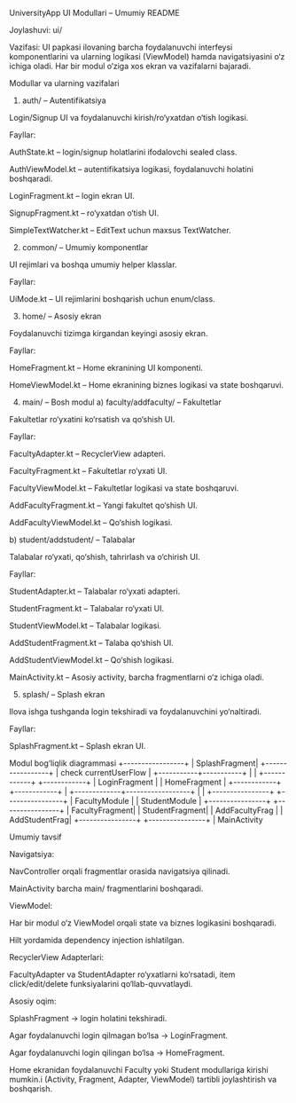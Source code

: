 UniversityApp UI Modullari – Umumiy README

Joylashuvi: ui/

Vazifasi:
UI papkasi ilovaning barcha foydalanuvchi interfeysi komponentlarini va ularning logikasi (ViewModel) hamda navigatsiyasini o‘z ichiga oladi. Har bir modul o‘ziga xos ekran va vazifalarni bajaradi.

Modullar va ularning vazifalari
1. auth/ – Autentifikatsiya

Login/Signup UI va foydalanuvchi kirish/ro‘yxatdan o‘tish logikasi.

Fayllar:

AuthState.kt – login/signup holatlarini ifodalovchi sealed class.

AuthViewModel.kt – autentifikatsiya logikasi, foydalanuvchi holatini boshqaradi.

LoginFragment.kt – login ekran UI.

SignupFragment.kt – ro‘yxatdan o‘tish UI.

SimpleTextWatcher.kt – EditText uchun maxsus TextWatcher.

2. common/ – Umumiy komponentlar

UI rejimlari va boshqa umumiy helper klasslar.

Fayllar:

UiMode.kt – UI rejimlarini boshqarish uchun enum/class.

3. home/ – Asosiy ekran

Foydalanuvchi tizimga kirgandan keyingi asosiy ekran.

Fayllar:

HomeFragment.kt – Home ekranining UI komponenti.

HomeViewModel.kt – Home ekranining biznes logikasi va state boshqaruvi.

4. main/ – Bosh modul
   a) faculty/addfaculty/ – Fakultetlar

Fakultetlar ro‘yxatini ko‘rsatish va qo‘shish UI.

Fayllar:

FacultyAdapter.kt – RecyclerView adapteri.

FacultyFragment.kt – Fakultetlar ro‘yxati UI.

FacultyViewModel.kt – Fakultetlar logikasi va state boshqaruvi.

AddFacultyFragment.kt – Yangi fakultet qo‘shish UI.

AddFacultyViewModel.kt – Qo‘shish logikasi.

b) student/addstudent/ – Talabalar

Talabalar ro‘yxati, qo‘shish, tahrirlash va o‘chirish UI.

Fayllar:

StudentAdapter.kt – Talabalar ro‘yxati adapteri.

StudentFragment.kt – Talabalar ro‘yxati UI.

StudentViewModel.kt – Talabalar logikasi.

AddStudentFragment.kt – Talaba qo‘shish UI.

AddStudentViewModel.kt – Qo‘shish logikasi.

MainActivity.kt – Asosiy activity, barcha fragmentlarni o‘z ichiga oladi.

5. splash/ – Splash ekran

Ilova ishga tushganda login tekshiradi va foydalanuvchini yo‘naltiradi.

Fayllar:

SplashFragment.kt – Splash ekran UI.

Modul bog‘liqlik diagrammasi
+-----------------+
|   SplashFragment|
+-----------------+
|
check currentUserFlow
|
+-----------+-----------+
|                       |
+------------+          +------------+
| LoginFragment |        | HomeFragment |
+------------+          +------------+
|
+-------------+------------------+
|                                |
+----------------+                 +----------------+
| FacultyModule  |                 | StudentModule  |
+----------------+                 +----------------+
| FacultyFragment|                 | StudentFragment|
| AddFacultyFrag |                 | AddStudentFrag|
+----------------+                 +----------------+
|
MainActivity

Umumiy tavsif

Navigatsiya:

NavController orqali fragmentlar orasida navigatsiya qilinadi.

MainActivity barcha main/ fragmentlarini boshqaradi.

ViewModel:

Har bir modul o‘z ViewModel orqali state va biznes logikasini boshqaradi.

Hilt yordamida dependency injection ishlatilgan.

RecyclerView Adapterlari:

FacultyAdapter va StudentAdapter ro‘yxatlarni ko‘rsatadi, item click/edit/delete funksiyalarini qo‘llab-quvvatlaydi.

Asosiy oqim:

SplashFragment → login holatini tekshiradi.

Agar foydalanuvchi login qilmagan bo‘lsa → LoginFragment.

Agar foydalanuvchi login qilingan bo‘lsa → HomeFragment.

Home ekranidan foydalanuvchi Faculty yoki Student modullariga kirishi mumkin.i (Activity, Fragment, Adapter, ViewModel) tartibli joylashtirish va boshqarish.